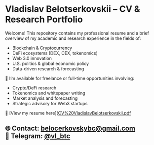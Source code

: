 # Vladislav Belotserkovskii – CV & Research Portfolio

Welcome! This repository contains my professional resume and a brief overview of my academic and research experience in the fields of:

- Blockchain & Cryptocurrency
- DeFi ecosystems (DEX, CEX, tokenomics)
- Web 3.0 innovation
- U.S. politics & global economic policy
- Data-driven research & forecasting

📌 I’m available for freelance or full-time opportunities involving:
- Crypto/DeFi research
- Tokenomics and whitepaper writing
- Market analysis and forecasting
- Strategic advisory for Web3 startups

📄 [View my resume here]([CV%20VladislavBelotserkovskii.pdf](https://github.com/vlbtc/readme.md/raw/main/CV%20VladislavBelotserkovskii.pdf?raw=true)

🌐 Contact: belocerkovskybc@gmail.com  
🔗 Telegram: [@vl_btc](https://t.me/vl_btc)  
---
